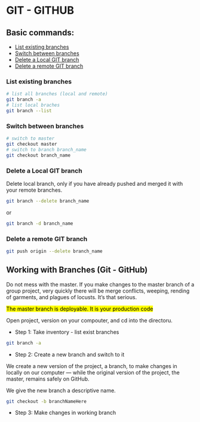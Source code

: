 # GIT - GITHUB

## Basic commands:
* [List existing branches](#list-existing-branches)
* [Switch between branches](#switch-between-branches)
* [Delete a Local GIT branch](#delete-a-local-git-branch)
* [Delete a remote GIT branch](#delete-a-remote-git-branch)

### List existing branches

```bash
# list all branches (local and remote)
git branch -a
# list local braches
git branch --list
```

### Switch between branches

```bash
# switch to master
git checkout master
# switch to branch branch_name
git checkout branch_name
```

### Delete a Local GIT branch

Delete local branch, only if you have already pushed and merged it with your remote branches.

```bash
git branch --delete branch_name
```

or

```bash
git branch -d branch_name
```

### Delete a remote GIT branch

```bash
git push origin --delete branch_name
```

## Working with Branches (Git - GitHub)

Do not mess with the master. If you make changes to the master branch of a group project, very quickly there will be merge conflicts, weeping, rending of garments, and plagues of locusts. It’s that serious.  

<mark>The master branch is deployable. It is your production code</mark>

Open project, version on your compouter, and cd into the directoru.

* Step 1: Take inventory - list exist branches

```bash
git branch -a

```

* Step 2: Create a new branch and switch to it

We create a new version of the project, a branch, to make changes in locally on our computer — while the original version of the project, the master, remains safely on GitHub.  

We give the new branch a descriptive name.  

```bash
git checkout -b branchNameHere
```

* Step 3: Make changes in working branch 
